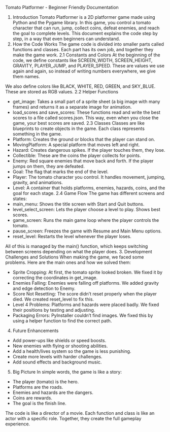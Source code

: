Tomato Platformer - Beginner Friendly Documentation
1. Introduction
Tomato Platformer is a 2D platformer game made using Python and the Pygame library. In this game, you control a tomato character that can run, jump, collect coins, defeat enemies, and reach the goal to complete levels. This document explains the code step by step, in a way that even beginners can understand.
2. How the Code Works
The game code is divided into smaller parts called functions and classes. Each part has its own job, and together they make the game work.
2.1 Constants and Colors
At the beginning of the code, we define constants like SCREEN_WIDTH, SCREEN_HEIGHT, GRAVITY, PLAYER_JUMP, and PLAYER_SPEED. These are values we use again and again, so instead of writing numbers everywhere, we give them names.

We also define colors like BLACK, WHITE, RED, GREEN, and SKY_BLUE. These are stored as RGB values.
2.2 Helper Functions
- get_image: Takes a small part of a sprite sheet (a big image with many frames) and returns it as a separate image for animation.
- load_scores and save_scores: These functions read and write the best scores to a file called scores.json. This way, even when you close the game, your best scores are saved.
2.3 Classes
Classes are like blueprints to create objects in the game. Each class represents something in the game.
- Platform: Creates the ground or blocks that the player can stand on.
- MovingPlatform: A special platform that moves left and right.
- Hazard: Creates dangerous spikes. If the player touches them, they lose.
- Collectible: These are the coins the player collects for points.
- Enemy: Red square enemies that move back and forth. If the player jumps on them, they are defeated.
- Goal: The flag that marks the end of the level.
- Player: The tomato character you control. It handles movement, jumping, gravity, and animations.
- Level: A container that holds platforms, enemies, hazards, coins, and the goal for each stage.
2.4 Game Flow
The game has different screens and states:
- main_menu: Shows the title screen with Start and Quit buttons.
- level_select_screen: Lets the player choose a level to play. Shows best scores.
- game_screen: Runs the main game loop where the player controls the tomato.
- pause_screen: Freezes the game with Resume and Main Menu options.
- reset_level: Restarts the level whenever the player loses.

All of this is managed by the main() function, which keeps switching between screens depending on what the player does.
3. Development Challenges and Solutions
When making the game, we faced some problems. Here are the main ones and how we solved them:
- Sprite Cropping: At first, the tomato sprite looked broken. We fixed it by correcting the coordinates in get_image.
- Enemies Falling: Enemies were falling off platforms. We added gravity and edge detection to Enemy.
- Score Not Resetting: The score didn’t reset properly when the player died. We created reset_level to fix this.
- Level 4 Problems: Platforms and hazards were placed badly. We fixed their positions by testing and adjusting.
- Packaging Errors: PyInstaller couldn’t find images. We fixed this by using a helper function to find the correct path.
4. Future Enhancements
- Add power-ups like shields or speed boosts.
- New enemies with flying or shooting abilities.
- Add a health/lives system so the game is less punishing.
- Create more levels with harder challenges.
- Add sound effects and background music.
5. Big Picture
In simple words, the game is like a story:
- The player (tomato) is the hero.
- Platforms are the roads.
- Enemies and hazards are the dangers.
- Coins are rewards.
- The goal is the finish line.

The code is like a director of a movie. Each function and class is like an actor with a specific role. Together, they create the full gameplay experience.
